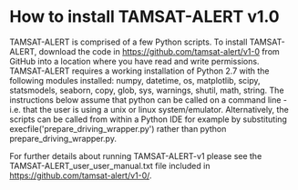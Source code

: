 # How to install TAMSAT-ALERT v1.0

TAMSAT-ALERT is comprised of a few Python scripts. To install TAMSAT-ALERT, download the code in https://github.com/tamsat-alert/v1-0 from GitHub into a location where you have read and write permissions.  
TAMSAT-ALERT requires a working installation of Python 2.7 with the following modules installed: numpy, datetime, os, matplotlib, scipy, statsmodels, seaborn, copy, glob, sys, warnings, shutil, math, string. 
The instructions below assume that python can be called on a command line - i.e. that the user is using a unix or linux system/emulator. Alternatively, the scripts can be called from within a Python IDE for example by substituting execfile('prepare_driving_wrapper.py') rather than python prepare_driving_wrapper.py.

For further details about running TAMSAT-ALERT-v1 please see the TAMSAT-ALERT_user_user_manual.txt file included in https://github.com/tamsat-alert/v1-0/.
